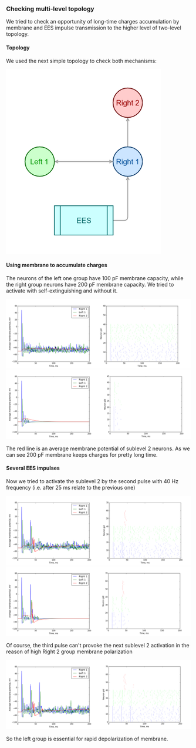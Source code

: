 ### Checking multi-level topology

We tried to check an opportunity of long-time charges accumulation by membrane and EES impulse transmission to the higher level of two-level topology.

#### Topology

We used the next simple topology to check both mechanisms:

![topology](report/topology.png)

#### Using membrane to accumulate charges

The neurons of the left one group have 100 pF membrane capacity, while the right group neurons have 200 pF membrane capacity.
We tried to activate with self-extinguishing and without it.

![endless_1](report/endless_1.png)
![res_1](report/res_1.png)

The red line is an average membrane potential of sublevel 2 neurons. As we can see 200 pF membrane keeps charges for pretty long time.

#### Several EES impulses

Now we tried to activate the sublevel 2 by the second pulse with 40 Hz frequency (i.e. after 25 ms relate to the previous one)

![endless_2](report/endless_2.png)
![res_2](report/res_2.png)

Of course, the third pulse can't provoke the next sublevel 2 activation in the reason of high Right 2 group membrane polarization

![endless_2](report/endless_3.png)

So the left group is essential for rapid depolarization of membrane.
